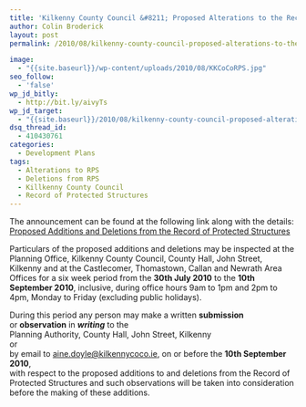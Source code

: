 ```yaml
---
title: 'Kilkenny County Council &#8211; Proposed Alterations to the Record of Protected Structures'
author: Colin Broderick
layout: post
permalink: /2010/08/kilkenny-county-council-proposed-alterations-to-the-record-of-protected-structures/

image:
  - "{{site.baseurl}}/wp-content/uploads/2010/08/KKCoCoRPS.jpg"
seo_follow:
  - 'false'
wp_jd_bitly:
  - http://bit.ly/aivyTs
wp_jd_target:
  - "{{site.baseurl}}/2010/08/kilkenny-county-council-proposed-alterations-to-the-record-of-protected-structures/"
dsq_thread_id:
  - 410430761
categories:
  - Development Plans
tags:
  - Alterations to RPS
  - Deletions from RPS
  - Killkenny County Council
  - Record of Protected Structures
---
```

The announcement can be found at the following link along with the details: [Proposed Additions and Deletions from the Record of Protected Structures][1]

Particulars of the proposed additions and deletions may be inspected at the Planning Office, Kilkenny County Council, County Hall, John Street, Kilkenny and at the Castlecomer, Thomastown, Callan and Newrath Area Offices for a six week period from the **30th July 2010** to the **10th September 2010**, inclusive, during office hours 9am to 1pm and 2pm to 4pm, Monday to Friday (excluding public holidays).

During this period any person may make a written **submission** or **observation** in ***writing*** to the  
Planning Authority, County Hall, John Street, Kilkenny  
or  
by email to <aine.doyle@kilkennycoco.ie>, on or before the **10th September 2010**,  
with respect to the proposed additions to and deletions from the Record of Protected Structures and such observations will be taken into consideration before the making of these additions.



 [1]: http://www.kilkennycoco.ie/eng/RSSLatestNewsAndAnnouncements/Proposes_additions_deletions_Record_Protected_Structures.17671.shortcut.html?utm_source=feedburner&utm_medium=feed&utm_campaign=Feed:+KilkennyCoco-News-Announcements+(Kilkenny+County+Council+-+News+And+Announcements)